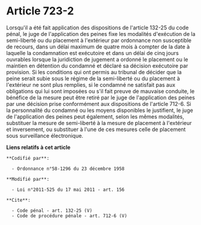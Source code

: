 # Article 723-2

Lorsqu'il a été fait application des dispositions de l'article 132-25 du code pénal, le juge de l'application des peines fixe
les modalités d'exécution de la semi-liberté ou du placement à l'extérieur par ordonnance non susceptible de recours, dans un
délai maximum de quatre mois à compter de la date à laquelle la condamnation est exécutoire et dans un délai de cinq jours
ouvrables lorsque la juridiction de jugement a ordonné le placement ou le maintien en détention du condamné et déclaré sa
décision exécutoire par provision. Si les conditions qui ont permis au tribunal de décider que la peine serait subie sous le
régime de la semi-liberté ou du placement à l'extérieur ne sont plus remplies, si le condamné ne satisfait pas aux
obligations qui lui sont imposées ou s'il fait preuve de mauvaise conduite, le bénéfice de la mesure peut être retiré par le
juge de l'application des peines par une décision prise conformément aux dispositions de l'article 712-6. Si la personnalité
du condamné ou les moyens disponibles le justifient, le juge de l'application des peines peut également, selon les mêmes
modalités, substituer la mesure de semi-liberté à la mesure de placement à l'extérieur et inversement, ou substituer à l'une
de ces mesures celle de placement sous surveillance électronique.

**Liens relatifs à cet article**

	**Codifié par**:

	  - Ordonnance n°58-1296 du 23 décembre 1958

	**Modifié par**:

	  - Loi n°2011-525 du 17 mai 2011 - art. 156

	**Cite**:

	  - Code pénal - art. 132-25 (V)
	  - Code de procédure pénale - art. 712-6 (V)
